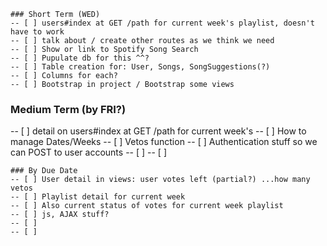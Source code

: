 
```
### Short Term (WED)
-- [ ] users#index at GET /path for current week's playlist, doesn't have to work
-- [ ] talk about / create other routes as we think we need
-- [ ] Show or link to Spotify Song Search
-- [ ] Pupulate db for this ^^?
-- [ ] Table creation for: User, Songs, SongSuggestions(?)
-- [ ] Columns for each?
-- [ ] Bootstrap in project / Bootstrap some views

```
### Medium Term (by FRI?)
-- [ ] detail on users#index at GET /path for current week's 
-- [ ] How to manage Dates/Weeks
-- [ ] Vetos function
-- [ ] Authentication stuff so we can POST to user accounts
-- [ ] 
-- [ ]

```
### By Due Date
-- [ ] User detail in views: user votes left (partial?) ...how many vetos
-- [ ] Playlist detail for current week
-- [ ] Also current status of votes for current week playlist
-- [ ] js, AJAX stuff?
-- [ ]
-- [ ]
